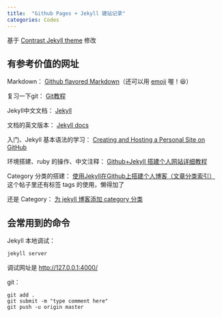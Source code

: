 ```yaml
---
title:  "Github Pages + Jekyll 建站记录"
categories: Codes
---
```


基于 [Contrast Jekyll theme](https://jekyllthemes.io/theme/contrast) 修改


## 有参考价值的网址

Markdown： [Github flavored Markdown](https://help.github.com/en/articles/basic-writing-and-formatting-syntax)（还可以用 [emoji](https://www.webfx.com/tools/emoji-cheat-sheet/) 喔！:laughing:）

复习一下git： [Git教程](https://www.liaoxuefeng.com/wiki/896043488029600)

Jekyll中文文档： [Jekyll](https://www.jekyll.com.cn/)

文档的英文版本： [Jekyll docs](https://jekyllrb.com/)

入门、Jekyll 基本语法的学习： [Creating and Hosting a Personal Site on GitHub](http://jmcglone.com/guides/github-pages/)

环境搭建、ruby 的操作、中文注释： [Github+Jekyll 搭建个人网站详细教程](https://www.jianshu.com/p/9f71e260925d)

Category 分类的搭建： [
使用Jekyll在Github上搭建个人博客（文章分类索引）](https://segmentfault.com/a/1190000000406017) 这个帖子里还有标签 tags 的使用，懒得加了

还是 Category： [为 jekyll 博客添加 category 分类](https://justjavac.com/jekyll/2012/05/22/use-category-plugin-for-jekyll-blog.html)



## 会常用到的命令

Jekyll 本地调试：
```ruby
jekyll server
```

调试网址是 http://127.0.0.1:4000/

git： 
```git
git add .
git submit -m "type comment here"
git push -u origin master
```
